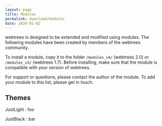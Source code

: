 ```yaml
---
layout: page
title: Modules
permalink: download/modules
date: 2020-01-02
---
```


webtrees is designed to be extended and modified using modules.
The following modules have been created by members of the webtrees community.

To install a module, copy it to the folder `/modules_v4/` (webtrees 2.0) or
`/modules_v3/` (webtrees 1.7).
Before installing, make sure that the module is compatible with your version of webtrees.

For support or questions, please contact the author of the module.
To add your module to this list, please get in touch.

## Themes

JustLight
: foo

JustBlack
: bar
